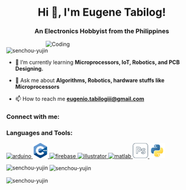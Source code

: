 <h1 align="center">Hi 👋, I'm Eugene Tabilog!</h1>
<h3 align="center">An Electronics Hobbyist from the Philippines</h3>
<img align="right" alt="Coding" width="400" src="https://i.pinimg.com/originals/e4/26/70/e426702edf874b181aced1e2fa5c6cde.gif"

<p align="left"> <img src="https://komarev.com/ghpvc/?username=senchou-yujin&label=Profile%20views&color=0e75b6&style=flat" alt="senchou-yujin" /> </p>

- 🌱 I’m currently learning **Microprocessors, IoT, Robotics, and PCB Designing.**

- 💬 Ask me about **Algorithms, Robotics, hardware stuffs like Microprocessors**

- 📫 How to reach me **eugenio.tabilogiii@gmail.com**

<h3 align="left">Connect with me:</h3>
<p align="left">
</p>

<h3 align="left">Languages and Tools:</h3>
<p align="left"> <a href="https://www.arduino.cc/" target="_blank" rel="noreferrer"> <img src="https://cdn.worldvectorlogo.com/logos/arduino-1.svg" alt="arduino" width="40" height="40"/> </a> <a href="https://www.w3schools.com/cpp/" target="_blank" rel="noreferrer"> <img src="https://raw.githubusercontent.com/devicons/devicon/master/icons/cplusplus/cplusplus-original.svg" alt="cplusplus" width="40" height="40"/> </a> <a href="https://firebase.google.com/" target="_blank" rel="noreferrer"> <img src="https://www.vectorlogo.zone/logos/firebase/firebase-icon.svg" alt="firebase" width="40" height="40"/> </a> <a href="https://www.adobe.com/in/products/illustrator.html" target="_blank" rel="noreferrer"> <img src="https://www.vectorlogo.zone/logos/adobe_illustrator/adobe_illustrator-icon.svg" alt="illustrator" width="40" height="40"/> </a> <a href="https://www.mathworks.com/" target="_blank" rel="noreferrer"> <img src="https://upload.wikimedia.org/wikipedia/commons/2/21/Matlab_Logo.png" alt="matlab" width="40" height="40"/> </a> <a href="https://www.photoshop.com/en" target="_blank" rel="noreferrer"> <img src="https://raw.githubusercontent.com/devicons/devicon/master/icons/photoshop/photoshop-line.svg" alt="photoshop" width="40" height="40"/> </a> <a href="https://www.python.org" target="_blank" rel="noreferrer"> <img src="https://raw.githubusercontent.com/devicons/devicon/master/icons/python/python-original.svg" alt="python" width="40" height="40"/> </a> </p>

<p><img align="left" src="https://github-readme-stats.vercel.app/api/top-langs?username=senchou-yujin&show_icons=true&locale=en&layout=compact" alt="senchou-yujin" /></p>

<p>&nbsp;<img align="center" src="https://github-readme-stats.vercel.app/api?username=senchou-yujin&show_icons=true&locale=en" alt="senchou-yujin" /></p>

<p><img align="center" src="https://github-readme-streak-stats.herokuapp.com/?user=senchou-yujin&" alt="senchou-yujin" /></p>
